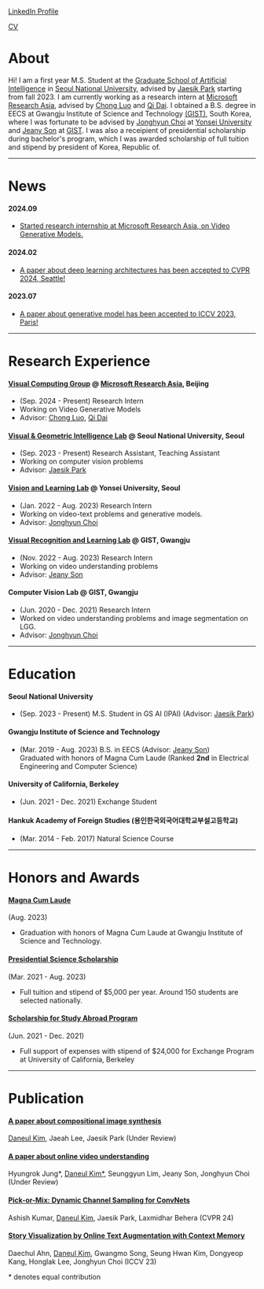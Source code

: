 [LinkedIn Profile](https://www.linkedin.com/in/carpedkm/)

[CV](https://drive.google.com/file/d/15wjKeg_M8wibNwfXADxLTVgNfrutzW0p/view?usp=share_link)
# About
Hi! I am a first year M.S. Student at the [Graduate School of Artificial Intelligence](https://gsai.snu.ac.kr) in [Seoul National University](https://gsai.snu.ac.kr), advised by [Jaesik Park](https://jaesik.info) starting from fall 2023. I am currently working as a research intern at [Microsoft Research Asia](https://www.microsoft.com/en-us/research/), advised by [Chong Luo](https://www.microsoft.com/en-us/research/people/cluo/) and [Qi Dai](https://daiqi1989.github.io). I obtained a B.S. degree in EECS at Gwangju Institute of Science and Technology [(GIST)](https://www.gist.ac.kr), South Korea, where I was fortunate to be advised by [Jonghyun Choi](https://yonseivnl.github.io) at [Yonsei University](https://www.yonsei.ac.kr) and [Jeany Son](https://jeanyson.github.io/) at [GIST](https://www.gist.ac.kr). I was also a receipient of presidential scholarship during bachelor's program, which I was awarded scholarship of full tuition and stipend by president of Korea, Republic of.

---

# News
#### 2024.09
- <ins>Started research internship at [Microsoft Research Asia](https://www.microsoft.com/en-us/research/), on Video Generative Models.</ins>

#### 2024.02
- <ins>A paper about deep learning architectures has been accepted to [CVPR 2024, Seattle](https://cvpr.thecvf.com/)!</ins>

#### 2023.07
- <ins>A paper about generative model has been accepted to [ICCV 2023, Paris](https://iccv2023.thecvf.com/)!</ins>

---

# Research Experience
#### [Visual Computing Group](https://www.microsoft.com/en-us/research/group/internet-media/) @ [Microsoft Research Asia](https://www.microsoft.com/en-us/research/), Beijing
- (Sep. 2024 - Present) Research Intern
- Working on Video Generative Models
- Advisor: [Chong Luo](https://www.microsoft.com/en-us/research/people/cluo/), [Qi Dai](https://daiqi1989.github.i)

#### [Visual & Geometric Intelligence Lab](https://jaesik.info/) @ Seoul National University, Seoul
- (Sep. 2023 - Present) Research Assistant, Teaching Assistant
- Working on computer vision problems
- Advisor: [Jaesik Park](https://jaesik.info/)
  
#### [Vision and Learning Lab](https://yonseivnl.github.io) @ Yonsei University, Seoul
- (Jan. 2022 - Aug. 2023) Research Intern
- Working on video-text problems and generative models.
- Advisor: [Jonghyun Choi](https://ppolon.github.io/)

#### [Visual Recognition and Learning Lab](https://jeanyson.github.io/lab/) @ GIST, Gwangju
- (Nov. 2022 - Aug. 2023) Research Intern
- Working on video understanding problems
- Advisor: [Jeany Son](https://jeanyson.github.io/)

#### Computer Vision Lab @ GIST, Gwangju
- (Jun. 2020 - Dec. 2021) Research Intern
-  Worked on video understanding problems and image segmentation on LGG.
- Advisor: [Jonghyun Choi](https://ppolon.github.io/)

---

# Education
#### Seoul National University
- (Sep. 2023 - Present) M.S. Student in GS AI (IPAI) (Advisor: [Jaesik Park](https://jaesik.info/))

#### Gwangju Institute of Science and Technology
- (Mar. 2019 - Aug. 2023) B.S. in EECS (Advisor: [Jeany Son](https://jeanyson.github.io/)) \
Graduated with honors of Magna Cum Laude (Ranked **2nd** in Electrical Engineering and Computer Science)


#### University of California, Berkeley
- (Jun. 2021 - Dec. 2021) Exchange Student


#### Hankuk Academy of Foreign Studies (용인한국외국어대학교부설고등학교)
- (Mar. 2014 - Feb. 2017) Natural Science Course


---

# Honors and Awards

#### [Magna Cum Laude](https://carpedkm.github.io)
(Aug. 2023)
- Graduation with honors of Magna Cum Laude at Gwangju Institute of Science and Technology.

#### [Presidential Science Scholarship](https://www.kosaf.go.kr/ko/scholar.do?pg=scholarship05_05_01)
(Mar. 2021 - Aug. 2023) 
- Full tuition and stipend of $5,000 per year. Around 150 students are selected nationally.

#### [Scholarship for Study Abroad Program](https://ipa.gist.ac.kr/ipa/html/sub04/040202.html)
(Jun. 2021 - Dec. 2021)
- Full support of expenses with stipend of $24,000 for Exchange Program at University of California, Berkeley

---

# Publication

#### [A paper about compositional image synthesis](https://carpedkm.github.io)
<ins>Daneul Kim</ins>, Jaeah Lee, Jaesik Park
(Under Review)

#### [A paper about online video understanding](https://carpedkm.github.io)
Hyungrok Jung\*, <ins>Daneul Kim\*</ins>, Seunggyun Lim, Jeany Son, Jonghyun Choi
(Under Review)

#### [Pick-or-Mix: Dynamic Channel Sampling for ConvNets](https://carpedkm.github.io)
Ashish Kumar, <ins>Daneul Kim</ins>, Jaesik Park, Laxmidhar Behera
(CVPR 24)

#### [Story Visualization by Online Text Augmentation with Context Memory](https://arxiv.org/abs/2308.07575)
Daechul Ahn, <ins>Daneul Kim</ins>, Gwangmo Song, Seung Hwan Kim, Dongyeop Kang, Honglak Lee, Jonghyun Choi
(ICCV 23)


\* denotes equal contribution
